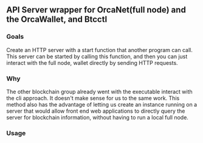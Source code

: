 ## API Server wrapper for OrcaNet(full node) and the OrcaWallet, and Btcctl 

### Goals
Create an HTTP server with a start function that another program can call. This server can be started by calling this function, and then you can just interact with the full node, wallet directly by sending HTTP requests.

### Why
The other blockchain group already went with the executable interact with the cli approach. It doesn't make sense for us to the same work. This method also has the advantage of letting us create an instance running on a server that would allow front end web applications to directly query the server for blockchain information, without having to run a local full node.

### Usage   

